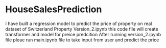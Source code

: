 # HouseSalesPrediction
I have built a regression model to predict the price of property on real dataset of Switzerland Property 
Version_2.ipynb this code file will create transformer and model for preice predcition 
After running version_2.ipynb file pleae run main.ipynb file to take input from user and predict the price 
